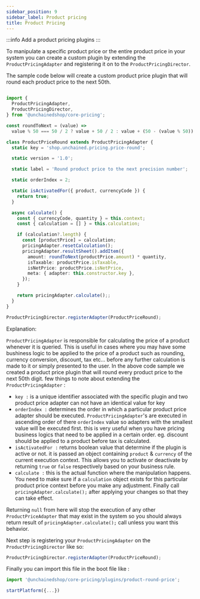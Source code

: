 ```yaml
---
sidebar_position: 9
sidebar_label: Product pricing
title: Product Pricing
---
```

:::info
Add a product pricing plugins
:::



To manipulate a specific product price or the entire product price in your system you can create a custom plugin by extending
the `ProductPricingAdapter` and registering it on to the `ProductPricingDirector`.

The sample code below will create a custom product price plugin that will round each product price to the next 50th.

```typescript

import {
  ProductPricingAdapter,
  ProductPricingDirector,
} from '@unchainedshop/core-pricing';

const roundToNext = (value) =>
  value % 50 === 50 / 2 ? value + 50 / 2 : value + (50 - (value % 50));

class ProductPriceRound extends ProductPricingAdapter {
  static key = 'shop.unchained.pricing.price-round';

  static version = '1.0';

  static label = 'Round product price to the next precision number';

  static orderIndex = 2;

  static isActivatedFor({ product, currencyCode }) {
    return true;
  }

  async calculate() {
    const { currencyCode, quantity } = this.context;
    const { calculation = [] } = this.calculation;

    if (calculation?.length) {
      const [productPrice] = calculation;
      pricingAdapter.resetCalculation();
      pricingAdapter.resultSheet().addItem({
        amount: roundToNext(productPrice.amount) * quantity,
        isTaxable: productPrice.isTaxable,
        isNetPrice: productPrice.isNetPrice,
        meta: { adapter: this.constructor.key },
      });
    }

    return pricingAdapter.calculate();;
  }
}

ProductPricingDirector.registerAdapter(ProductPriceRound);
```

Explanation:

`ProductPricingAdapter` is responsible for calculating the price of a product whenever it is queried. This is useful in cases where you may have some bushiness logic to be applied to the price of a product such as rounding, currency conversion, discount, tax etc... before any further calculation is made to it or simply presented to the user.
In the above code sample we created a product price plugin that will round every product price to the next 50th digit.
few things to note about extending the `ProductPricingAdapter` :

- `key :` is a unique identifier associated with the specific plugin and two product price adapter can not have an identical value for key
- `orderIndex :` determines the order in which a particular product price adapter should be executed. `ProductPricingAdapter`'s are executed in ascending order of there `orderIndex` value so adapters with the smallest value will be executed first. this is very useful when you have pricing business logics that need to be applied in a certain order. eg. discount should be applied to a product before tax is calculated.
- `isActivatedFor :` returns boolean value that determine if the plugin is active or not. it is passed an object containing `product` & `currency` of the current execution context. This allows you to activate or deactivate by returning `true` or `false` respectively based on your business rule.
- `calculate :` this is the actual function where the manipulation happens. You need to make sure if a `calculation` object exists for this particular product price context before you make any adjustment. Finally call `pricingAdapter.calculate();` after applying your changes so that they can take effect.

Returning `null` from here will stop the execution of any other `ProductPriceAdapter` that may exist in the system so you should always return result of `pricingAdapter.calculate();` call unless you want this behavior.

Next step is registering your `ProductPricingAdapter` on the `ProductPricingDirector` like so:

```typescript
ProductPricingDirector.registerAdapter(ProductPriceRound);
```

Finally you can import this file in the boot file like :

```typescript
import '@unchainedshop/core-pricing/plugins/product-round-price';

startPlatform({...})
```

